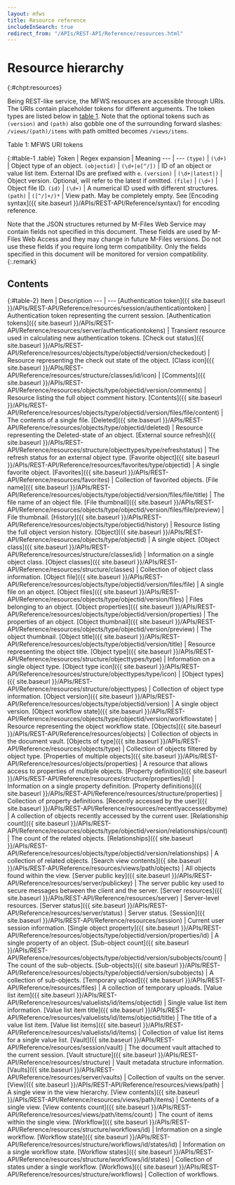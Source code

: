 ```yaml
---
layout: mfws
title: Resource reference
includeInSearch: true
redirect_from: "/APIs/REST-API/Reference/resources.html"
---
```


# Resource hierarchy
{:#chpt:resources}

Being REST-like service, the MFWS resources are accessible through URIs. The URIs contain placeholder tokens for different arguments. The token types are listed below in [table 1](#table-1). Note that the optional tokens such as `(version)` and `(path)` also gobble one of the surrounding forward slashes: `/views/(path)/items` with path omitted becomes `/views/items`.

<div class="caption">
	<span class="caption-label">Table 1:</span>
	MFWS URI tokens
</div>

{:#table-1 .table}
Token | Regex expansion | Meaning
--- | ---
`(type)` | `(\d+)` | Object type of an object.
`(objectid)` | `(\d+|e[^/])` | ID of an object or value list item. External IDs are prefixed with `e`.
`(version)` | `(\d+|latest|)` | Object version. Optional, will refer to the latest if omitted.
`(file)` | `(\d+)` | Object file ID.
`(id)` | `(\d+)` | A numerical ID used with different structures.
`(path)` | `([^/]+/)*` | View path. May be completely empty. See [Encoding syntax]({{ site.baseurl }}/APIs/REST-API/Reference/syntax/) for encoding reference.

Note that the JSON structures returned by M-Files Web Service may contain fields not specified in this document. These fields are used by M-Files Web Access and they may change in future M-Files versions. Do not use these fields if you require long term compatibility. Only the fields specified in this document will be monitored for version compatibility.
{:.remark}

## Contents

{:#table-2}
Item | Description
--- | ---
[Authentication token]({{ site.baseurl }}/APIs/REST-API/Reference/resources/session/authenticationtoken) | Authentication token representing the current session.
[Authentication tokens]({{ site.baseurl }}/APIs/REST-API/Reference/resources/server/authenticationtokens) | Transient resource used in calculating new authentication tokens.
[Check out status]({{ site.baseurl }}/APIs/REST-API/Reference/resources/objects/type/objectid/version/checkedout) | Resource representing the check out state of the object.
[Class icon]({{ site.baseurl }}/APIs/REST-API/Reference/resources/structure/classes/id/icon) | 
[Comments]({{ site.baseurl }}/APIs/REST-API/Reference/resources/objects/type/objectid/version/comments) | Resource listing the full object comment history.
[Contents]({{ site.baseurl }}/APIs/REST-API/Reference/resources/objects/type/objectid/version/files/file/content) | The contents of a single file.
[Deleted]({{ site.baseurl }}/APIs/REST-API/Reference/resources/objects/type/objectid/deleted) | Resource representing the Deleted-state of an object.
[External source refresh]({{ site.baseurl }}/APIs/REST-API/Reference/resources/structure/objecttypes/type/refreshstatus) | The refresh status for an external object type.
[Favorite object]({{ site.baseurl }}/APIs/REST-API/Reference/resources/favorites/type/objectid) | A single favorite object.
[Favorites]({{ site.baseurl }}/APIs/REST-API/Reference/resources/favorites) | Collection of favorited objects.
[File name]({{ site.baseurl }}/APIs/REST-API/Reference/resources/objects/type/objectid/version/files/file/title) | The file name of an object file.
[File thumbnail]({{ site.baseurl }}/APIs/REST-API/Reference/resources/objects/type/objectid/version/files/file/preview) | File thumbnail.
[History]({{ site.baseurl }}/APIs/REST-API/Reference/resources/objects/type/objectid/history) | Resource listing the full object version history.
[Object]({{ site.baseurl }}/APIs/REST-API/Reference/resources/objects/type/objectid) | A single object.
[Object class]({{ site.baseurl }}/APIs/REST-API/Reference/resources/structure/classes/id) | Information on a single object class.
[Object classes]({{ site.baseurl }}/APIs/REST-API/Reference/resources/structure/classes) | Collection of object class information.
[Object file]({{ site.baseurl }}/APIs/REST-API/Reference/resources/objects/type/objectid/version/files/file) | A single file on an object.
[Object files]({{ site.baseurl }}/APIs/REST-API/Reference/resources/objects/type/objectid/version/files) | Files belonging to an object.
[Object properties]({{ site.baseurl }}/APIs/REST-API/Reference/resources/objects/type/objectid/version/properties) | The properties of an object.
[Object thumbnail]({{ site.baseurl }}/APIs/REST-API/Reference/resources/objects/type/objectid/version/preview) | The object thumbnail.
[Object title]({{ site.baseurl }}/APIs/REST-API/Reference/resources/objects/type/objectid/version/title) | Resource representing the object title.
[Object type]({{ site.baseurl }}/APIs/REST-API/Reference/resources/structure/objecttypes/type) | Information on a single object type.
[Object type icon]({{ site.baseurl }}/APIs/REST-API/Reference/resources/structure/objecttypes/type/icon) | 
[Object types]({{ site.baseurl }}/APIs/REST-API/Reference/resources/structure/objecttypes) | Collection of object type information.
[Object version]({{ site.baseurl }}/APIs/REST-API/Reference/resources/objects/type/objectid/version) | A single object version.
[Object workflow state]({{ site.baseurl }}/APIs/REST-API/Reference/resources/objects/type/objectid/version/workflowstate) | Resource representing the object workflow state.
[Objects]({{ site.baseurl }}/APIs/REST-API/Reference/resources/objects) | Collection of objects in the document vault.
[Objects of type]({{ site.baseurl }}/APIs/REST-API/Reference/resources/objects/type) | Collection of objects filtered by object type.
[Properties of multiple objects]({{ site.baseurl }}/APIs/REST-API/Reference/resources/objects/properties) | A resource that allows access to properties of multiple objects.
[Property definition]({{ site.baseurl }}/APIs/REST-API/Reference/resources/structure/properties/id) | Information on a single property definition.
[Property definitions]({{ site.baseurl }}/APIs/REST-API/Reference/resources/structure/properties) | Collection of property definitions.
[Recently accessed by the user]({{ site.baseurl }}/APIs/REST-API/Reference/resources/recentlyaccessedbyme) | A collection of objects recently accessed by the current user.
[Relationship count]({{ site.baseurl }}/APIs/REST-API/Reference/resources/objects/type/objectid/version/relationships/count) | The count of the related objects.
[Relationships]({{ site.baseurl }}/APIs/REST-API/Reference/resources/objects/type/objectid/version/relationships) | A collection of related objects.
[Search view contents]({{ site.baseurl }}/APIs/REST-API/Reference/resources/views/path/objects) | All objects found within the view.
[Server public key]({{ site.baseurl }}/APIs/REST-API/Reference/resources/server/publickey) | The server public key used to secure messages between the client and the server.
[Server resources]({{ site.baseurl }}/APIs/REST-API/Reference/resources/server) | Server-level resources.
[Server status]({{ site.baseurl }}/APIs/REST-API/Reference/resources/server/status) | Server status.
[Session]({{ site.baseurl }}/APIs/REST-API/Reference/resources/session) | Current user session information.
[Single object property]({{ site.baseurl }}/APIs/REST-API/Reference/resources/objects/type/objectid/version/properties/id) | A single property of an object.
[Sub-object count]({{ site.baseurl }}/APIs/REST-API/Reference/resources/objects/type/objectid/version/subobjects/count) | The count of the sub-objects.
[Sub-objects]({{ site.baseurl }}/APIs/REST-API/Reference/resources/objects/type/objectid/version/subobjects) | A collection of sub-objects.
[Temporary upload]({{ site.baseurl }}/APIs/REST-API/Reference/resources/files) | A collection of temporary uploads.
[Value list item]({{ site.baseurl }}/APIs/REST-API/Reference/resources/valuelists/id/items/objectid) | Single value list item information.
[Value list item title]({{ site.baseurl }}/APIs/REST-API/Reference/resources/valuelists/id/items/objectid/title) | The title of a value list item.
[Value list items]({{ site.baseurl }}/APIs/REST-API/Reference/resources/valuelists/id/items) | Collection of value list items for a single value list.
[Vault]({{ site.baseurl }}/APIs/REST-API/Reference/resources/session/vault) | The document vault attached to the current session.
[Vault structure]({{ site.baseurl }}/APIs/REST-API/Reference/resources/structure) | Vault metadata structure information.
[Vaults]({{ site.baseurl }}/APIs/REST-API/Reference/resources/server/vaults) | Collection of vaults on the server.
[View]({{ site.baseurl }}/APIs/REST-API/Reference/resources/views/path) | A single view in the view hierarchy.
[View contents]({{ site.baseurl }}/APIs/REST-API/Reference/resources/views/path/items) | Contents of a single view.
[View contents count]({{ site.baseurl }}/APIs/REST-API/Reference/resources/views/path/items/count) | The count of items within the single view.
[Workflow]({{ site.baseurl }}/APIs/REST-API/Reference/resources/structure/workflows/id) | Information on a single workflow.
[Workflow state]({{ site.baseurl }}/APIs/REST-API/Reference/resources/structure/workflows/id/states/id) | Information on a single workflow state.
[Workflow states]({{ site.baseurl }}/APIs/REST-API/Reference/resources/structure/workflows/id/states) | Collection of states under a single workflow.
[Workflows]({{ site.baseurl }}/APIs/REST-API/Reference/resources/structure/workflows) | Collection of workflows.
